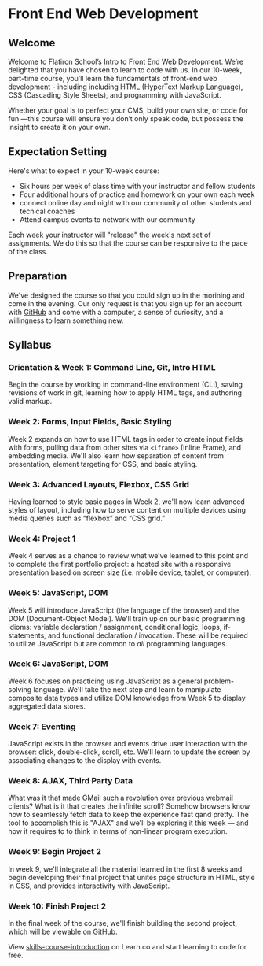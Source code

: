 # Front End Web Development 

## Welcome

Welcome to Flatiron School’s Intro to Front End Web Development.  We’re delighted that you have chosen to learn to code with us.  In our 10-week, part-time course, you’ll learn the fundamentals of front-end web development - including including HTML (HyperText Markup Language), CSS (Cascading Style Sheets), and programming with JavaScript.

Whether your goal is to perfect your CMS, build your own site, or code for fun —this course will ensure you don’t only speak code, but possess the insight to create it on your own.

## Expectation Setting

Here's what to expect in your 10-week course:

* Six hours per week of class time with your instructor and fellow students
* Four additional hours of practice and homework on your own each week
* connect online day and night with our community of other students and tecnical coaches
* Attend campus events to network with our community

Each week your instructor will "release" the week's next set of assignments. We do this so that the course can be responsive to the pace of the class.

## Preparation

We've designed the course so that you could sign up in the morining and come in the evening. Our only request is that you sign up for an account with [GitHub](http://www.github.com) and come with a computer, a sense of curiosity, and a willingness to learn something new.

## Syllabus

### Orientation & Week 1: Command Line, Git, Intro HTML 

Begin the course by working in command-line environment (CLI), saving revisions of work in git, learning how to apply HTML tags, and authoring valid markup.

### Week 2: Forms, Input Fields, Basic Styling

Week 2 expands on how to use HTML tags in order to create input fields with forms, pulling data from other sites via `<iframe>` (Inline Frame), and embedding media. We'll also learn how separation of content from presentation, element targeting for CSS, and basic styling.

### Week 3: Advanced Layouts, Flexbox, CSS Grid

Having learned to style basic pages in Week 2, we'll now learn advanced styles of layout, including how to serve content on multiple devices using media queries such as “flexbox” and “CSS grid.”

### Week 4: Project 1

Week 4 serves as a chance to review what we’ve learned to this point and to complete the first portfolio project: a hosted site with a responsive presentation based on screen size (i.e. mobile device, tablet, or computer).

### Week 5: JavaScript, DOM

Week 5 will introduce JavaScript (the language of the browser) and the DOM (Document-Object Model). We'll train up on our basic programming idioms: variable declaration / assignment, conditional logic, loops, if-statements, and functional declaration / invocation. These will be required to utilize JavaScript but are common to _all_ programming languages.

### Week 6: JavaScript, DOM 

Week 6 focuses on practicing using JavaScript as a general problem-solving language. We'll take the next step and learn to manipulate composite data types and utilize DOM knowledge from Week 5 to display aggregated data stores.

### Week 7: Eventing

JavaScript exists in the browser and events drive user interaction with the browser: click, double-click, scroll, etc. We'll learn to update the screen by associating changes to the display with events.

### Week 8: AJAX, Third Party Data

What was it that made GMail such a revolution over previous webmail clients? What is it that creates the infinite scroll? Somehow browsers know how to seamlessly fetch data to keep the experience fast qand pretty. The tool to accomplish this is "AJAX" and we'll be exploring it this week &mdash; and how it requires to to think in terms of non-linear program execution.

### Week 9: Begin Project 2

In week 9, we'll integrate all the material learned in the first 8 weeks and begin developing their final project that unites page structure in HTML, style in CSS, and provides interactivity with JavaScript.

### Week 10: Finish Project 2

In the final week of the course, we'll finish building the second project, which will be viewable on GitHub.

<p class='util--hide'>View <a href='https://learn.co/lessons/skills-course-introduction'>skills-course-introduction</a> on Learn.co and start learning to code for free.</p>
